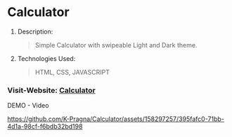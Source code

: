 # Calculator

1. Description:
   > Simple Calculator with swipeable Light and Dark theme.
2. Technologies Used:
   > HTML, CSS, JAVASCRIPT


### Visit-Website: [Calculator](https://k-pragna.github.io/Calculator/Calculator/index.html)

DEMO - Video



https://github.com/K-Pragna/Calculator/assets/158297257/395fafc0-71bb-4d1a-98cf-f6bdb32bd198



